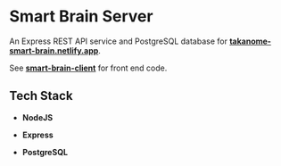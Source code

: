 # Smart Brain Server

An Express REST API service and PostgreSQL database for [**takanome-smart-brain.netlify.app**](https://takanome-smart-brain.netlify.app/).

See [**smart-brain-client**](https://github.com/TAKANOME-DEV/smart-brain-client) for front end code.

## Tech Stack

- **NodeJS**

- **Express**

- **PostgreSQL**
